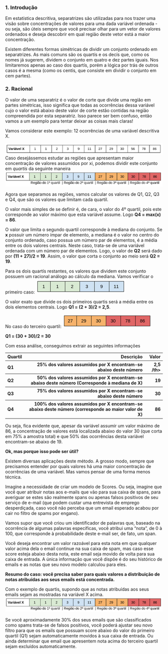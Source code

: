 

###  1. Introdução

Em estatística descritiva, separatrizes são utilizadas para nos trazer uma visão sobre concentrações de valores para uma dada variável ordenada - ou seja, são úteis sempre que você precisar olhar para um vetor de valores ordenados e deseja descobrir em qual região deste vetor está a maior concentração.

Existem diferentes formas simétricas de dividir um conjunto ordenado em separatrizes. As mais comuns são os quartís e os decís que, como os nomes já sugerem, dividem o conjunto em quatro e dez partes iguais. Nos limitaremos apenas ao caso dos quartís, porém a lógica por trás de outros casos é a mesma (como os centís, que consiste em dividir o conjunto em cem partes).

### 2. Racional

O valor de uma separatriz é o valor de corte que divide uma região em partes simétricas, isso significa que todas as ocorrências dessa variável cujo o valor está abaixo deste valor de corte estão contidas na região compreendida por esta separatriz. Isso parece ser bem confuso, então vamos a um exemplo para tentar deixar as coisas mais claras!

Vamos considerar este exemplo: 12 ocorrências de uma variável descritiva X.

![](images/tab1.png "Variável X")
Caso desejássemos estudar as regiões que apresentam maior concentração de valores assumidos por xi, podemos dividir este conjunto em *quartís* da seguinte maneira
![](images/tab2.png "Identificando quartis")

Agora que separamos as regiões, vamos calcular os valores de Q1, Q2, Q3 e Q4, que são os valores que limitam cada quartil. 

O valor mais simples de se definir é, de cara, o valor do 4º quartil, pois este corresponde ao valor máximo que esta variável assume. Logo **Q4 = max(x) = 86**.

O valor que limita o segundo quartil corresponde à mediana do conjunto. Se **x** possuir um número ímpar de elemento, a mediana é o valor no centro do conjunto ordenado, caso possua um número par de elementos, é a média entre os dois valores centrais. Neste caso, trata-se de uma variável ordenada com um número par de elementos. Logo, o valor de **Q2** será dado por **(11 + 27)/2 = 19**. Assim, o valor que corta o conjunto ao meio será **Q2 = 19**.

Para os dois quartís restantes, os valores que dividem este conjunto possuem um racional análogo ao cálculo da mediana. Vamos verificar o primeiro caso:
![](images/tab3.png "Primeiro e segundo quartil")

O valor exato que divide os dois primeiros quartis será a média entre os dois elementos centrais. Logo **Q1 = (2 + 3)/2 = 2,5**.

No caso do terceiro quartil:
![](images/tab4.png "Terceiro e quarto quartil")


**Q1 = (30 + 30)/2 = 30**

Com essa análise, conseguimos extrair as seguintes informações

<table>
 <thead>
  <tr>
   <th style="text-align:left;"> Quartil </th>
   <th style="text-align:right;"> Descrição </th>
   <th style="text-align:right;"> Valor </th>
  </tr>
 </thead>
<tbody>
  <tr>
   <th style="text-align:left;"> Q1 </th>
   <th style="text-align:right;"> 25% dos valores assumidos por X encontram-se abaixo deste número </th>
   <th style="text-align:right;"> 2,5 /th>
  </tr>
 <tr>
   <th style="text-align:left;"> Q2 </th>
   <th style="text-align:right;"> 50% dos valores assumidos por X encontram-se abaixo deste número (Corresponde à mediana de X) </th>
   <th style="text-align:right;"> 19 </th>
 </tr>
   <tr>
   <th style="text-align:left;"> Q3 </th>
   <th style="text-align:right;"> 75% dos valores assumidos por X encontram-se abaixo deste número
 </th>
   <th style="text-align:right;"> 30 </th>
 </tr>
 <tr>
   <th style="text-align:left;"> Q4 </th>
   <th style="text-align:right;"> 100% dos valores assumidos por X encontram-se abaixo deste número (corresponde ao maior valor de X) </th>
   <th style="text-align:right;"> 86 </th>
 </tr>
</tbody>
</table>


Ou seja, fica evidente que, apesar da variável assumir um valor máximo de 86, a concentração de valores está localizada abaixo do valor 30 (que corta em 75% a amostra total) e que 50% das ocorrências desta variável encontram-se abaixo de 19.

**Ok, mas porque isso pode ser útil?**

Existem diversas aplicações deste método. A grosso modo, sempre que precisamos entender por quais valores há uma maior concentração de ocorrências de uma variável. Mas vamos pensar de uma forma menos técnica. 


Imagine a necessidade de criar um modelo de Scores. Ou seja, imagine que você quer atribuir notas aos e-mails que vão para sua caixa de spans, para averiguar se estes são realmente spans ou apenas falsos positivos de seu serviço de e-mail (que podem custar uma entrevista de emprego desperdiçada, caso você não perceba que um email esperado acabou por cair no filtro de spams por engano).

Vamos supor que você criou um identificador de palavras que, baseado na ocorrência de algumas palavras específicas, você atribui uma “nota”, de 0 à 100, que corresponde à probabilidade deste e-mail ser, de fato, um span. 

Você deseja encontrar um valor razoável para esta nota em que qualquer valor acima dela o email continue na sua caixa de spam, mas caso esse score esteja abaixo desta nota, este email seja movido de volta para sua caixa de entrada. A única informação que você dispõe é do seu histórico de emails e as notas que seu novo modelo calculou para eles. 

**Resumo do caso: você precisa saber para quais valores a distribuição de notas atribuídas aos seus emails está concentrada.**

 Com o exemplo de quartis, supondo que as notas atribuídas aos seus emails sejam as mostradas na variável X acima.
![](images/tab2.png "Score de emails")

Se você aproximadamente 30% dos seus emails que são classificados como spams trata-se de falsos positivos, você poderá ajustar seu novo filtro para que os emails que possuam score abaixo do valor do primeiro quartil (Q1) sejam automaticamente movidos à sua caixa de entrada. Ou ainda determinar que email que apresentem nota acima do terceiro quartil sejam excluídos automaticamente. 




 
